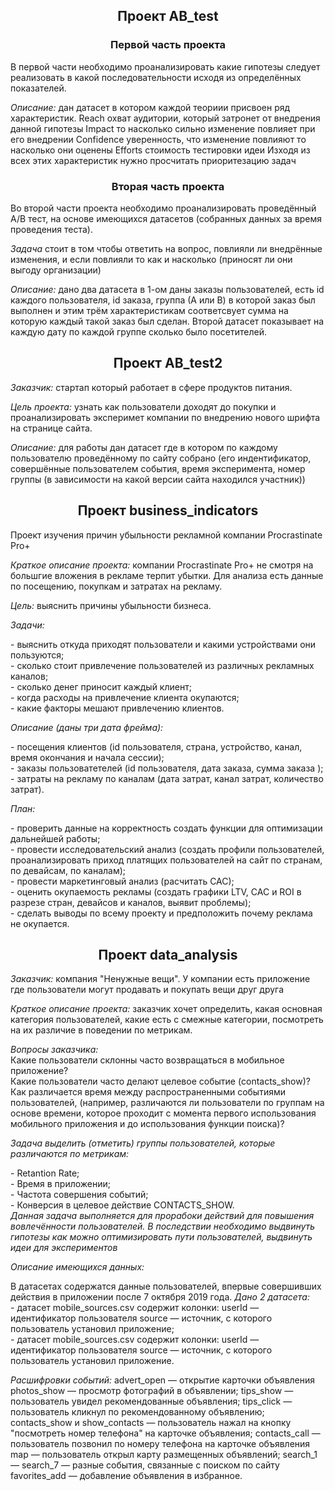 <h2 align="center">Проект AB_test</h2>

<p>
<h3  align="center">Первой часть проекта</h3> 
В первой части необходимо проанализировать какие гипотезы следует реализовать в какой последовательности исходя из определённых показателей.
</p>
<p>
<i> Описание: </i> 
дан датасет в котором каждой теориии присвоен ряд характеристик.
Reach охват аудитории, который затронет от внедрения данной гипотезы Impact то насколько сильно изменение повлияет при его внедрении Confidence уверенность, что изменение повлияют то насколько они оценены Efforts стоимость тестировки идеи Изходя из всех этих характеристик нужно просчитать приоритезацию задач
 </p>
<h3  align="center" >Вторая часть проекта</h3>
<p>
Во второй части проекта необходимо проанализировать проведённый А/В тест, на основе имеющихся датасетов (собранных данных за время проведения теста). 
</p>
<p>
<i>Задача</i> стоит в том чтобы ответить на вопрос, повлияли ли внедрённые изменения, и если повлияли то как и насколько (приносят ли они выгоду организации)
</p>
<p>
<i> Описание: </i> 
дано два датасета в 1-ом даны заказы пользователей, есть id каждого пользователя, id заказа, группа (А или В) в которой заказ был выполнен и этим трём характеристикам соответсвует сумма на которую каждый такой заказ был сделан. Второй датасет показывает на каждую дату по каждой группе сколько было посетителей.
</p>

<h2 align="center">Проект AB_test2</h2>
<p>
 <i>Заказчик:</i>
 стартап который работает в сфере продуктов питания.
 </p>
 <p>
 <i>Цель проекта:</i>
 узнать как пользователи доходят до покупки и проанализировать эксперимет компании по внедрению нового шрифта на странице сайта.
 </p>
 <p>
 <i>Описание:</i>
 для работы дан датасет где в котором по каждому пользователю проведённому по сайту собрано (его индентификатор, совершённые пользователем события, время эксперимента, номер группы (в зависимости на какой версии сайта находился участник))
 </p>
 
 <h2 align="center">Проект business_indicators</h2>
 <p>
 Проект изучения причин убыльности рекламной компании Procrastinate Pro+
 </p>
 <p>
 <i>Краткое описание проекта:</i>
 компании Procrastinate Pro+ не смотря на большгие вложения в рекламе терпит убытки. Для анализа есть данные по посещению, покупкам и затратах на рекламу.
</p>
<p>
 <i>Цель:</i>
 выяснить причины убыльности бизнеса.
</p>
<p>
<i>Задачи:</i>
 </p>
 <p>
 - выяснить откуда приходят пользователи и какими устройствами они пользуются;<br>
 - сколько стоит привлечение пользователей из различных рекламных каналов;<br>
 - сколько денег приносит каждый клиент;<br>
 - когда расходы на привлечение клиента окупаются;<br>
 - какие факторы мешают привлечению клиентов.
</p>
<p>
 <i>Описание (даны три дата фрейма):</i>
 </p>
<p>
 - посещения клиентов (id пользователя, страна, устройство, канал, время окончания и начала сессии);<br>
- заказы пользоватетелей (id пользователя, дата заказа, сумма заказа );<br>
- затраты на рекламу по каналам (дата затрат, канал затрат, количество затрат).
</p>

 <i>План:</i>
</p>
<p>
- проверить данные на корректность создать функции для оптимизации дальнейшей работы;<br>
- провести исследовательский анализ (создать профили пользователей, проанализировать приход платящих пользователей на сайт по странам, по девайсам, по каналам);<br>
- провести маркетинговый анализ (расчитать САС);<br>
- оценить окупаемость рекламы (создать графики LTV, CAC и ROI в разрезе стран, девайсов и каналов, выявит проблемы);<br>
- сделать выводы по всему проекту и предположить почему реклама не окупается.
</p>

<h2 align="center">Проект data_analysis</h2>
 <p>
 <i>Заказчик:</i>
 компания "Ненужные вещи". У компании есть приложение где пользователи могут продавать и покупать вещи друг друга
 </p>
 <p>
 <i>Краткое описание проекта:</i>
 заказчик хочет определить, какая основная категория пользователей, какие есть с смежные категории, посмотреть на их различие в поведении по метрикам.
</p>
<p>
 <i>Вопросы заказчика:</i><br>
Какие пользователи склонны часто возвращаться в мобильное приложение?<br>
Какие пользователи часто делают целевое событие (contacts_show)?<br>
Как различается время между распространенными событиями пользователей, (например, различаются ли пользователи по группам на основе времени, которое проходит с момента первого использования мобильного приложения и до использования функции поиска)?
</p>
<p>
 <i>Задача выделить (отметить) группы пользователей, которые различаются по метрикам:</i>
</p>
<p>
- Retantion Rate;<br>
- Время в приложении;<br>
- Частота совершения событий;<br>
- Конверсия в целевое действие CONTACTS_SHOW.<br>
<i> Данная задача выполняется для прорабоки действий для повышения вовлечённости пользователей. В последствии необходимо выдвинуть гипотезы как можно оптимизировать пути пользователей, выдвинуть идеи для экспериментов</i>
</p>
 <p>
  <i>Описание имеющихся данных:</i>
</p>
<p>
 В датасетах содержатся данные пользователей, впервые совершивших действия в приложении после 7 октября 2019 года.
 <i>Дано 2 датасета:</i> <br>
- датасет mobile_sources.csv содержит колонки: userId — идентификатор пользователя source — источник, с которого пользователь установил приложение;<br>
- датасет mobile_sources.csv содержит колонки: userId — идентификатор пользователя source — источник, с которого пользователь установил приложение.<br>
 </p>
 <p>
 <i>Расшифровки событий:</i>
 advert_open — открытие карточки объявления photos_show — просмотр фотографий в объявлении; tips_show — пользователь увидел рекомендованные объявления; tips_click — пользователь кликнул по рекомендованному объявлению; contacts_show и show_contacts — пользователь нажал на кнопку "посмотреть номер телефона" на карточке объявления; contacts_call — пользователь позвонил по номеру телефона на карточке объявления map — пользователь открыл карту размещенных объявлений; search_1 — search_7 — разные события, связанные с поиском по сайту favorites_add — добавление объявления в избранное. <br>
 
</p>
 


<i></i>
<p>
</p>
























